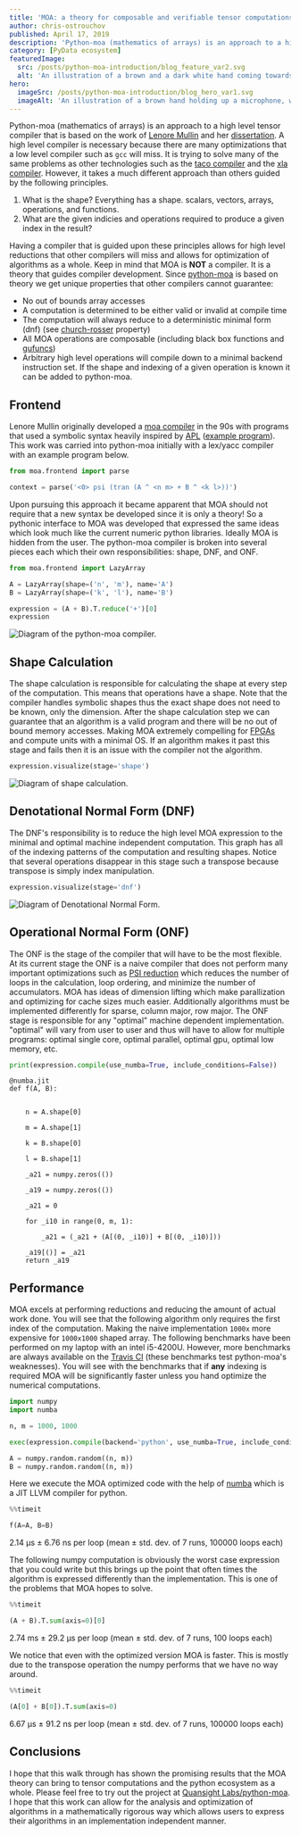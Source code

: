 ```yaml
---
title: 'MOA: a theory for composable and verifiable tensor computations'
author: chris-ostrouchov
published: April 17, 2019
description: 'Python-moa (mathematics of arrays) is an approach to a high level tensor compiler that is based on the work of Lenore Mullin. The MOA principles allow for high level reductions, that other compilers will miss, and for optimization of algorithms as a whole.'
category: [PyData ecosystem]
featuredImage:
  src: /posts/python-moa-introduction/blog_feature_var2.svg
  alt: 'An illustration of a brown and a dark white hand coming towards each other to pass a business card with the logo of Quansight Labs.'
hero:
  imageSrc: /posts/python-moa-introduction/blog_hero_var1.svg
  imageAlt: 'An illustration of a brown hand holding up a microphone, with some graphical elements highlighting the top of the microphone.'
---
```



Python-moa (mathematics of arrays) is an approach to a high level tensor
compiler that is based on the work of [Lenore
Mullin](https://www.albany.edu/ceas/lenore-mullin.php) and her
[dissertation](https://www.researchgate.net/publication/308893116_A_Mathematics_of_Arrays).
A high level compiler is necessary because there are many optimizations
that a low level compiler such as `gcc` will miss. It is trying to solve
many of the same problems as other technologies such as the [taco
compiler](http://tensor-compiler.org/) and the [xla
compiler](https://www.tensorflow.org/xla). However, it takes a much
different approach than others guided by the following principles.

1.  What is the shape? Everything has a shape. scalars, vectors, arrays,
    operations, and functions.
2.  What are the given indicies and operations required to produce a
    given index in the result?

Having a compiler that is guided upon these principles allows for high
level reductions that other compilers will miss and allows for
optimization of algorithms as a whole. Keep in mind that MOA is **NOT**
a compiler. It is a theory that guides compiler development. Since
[python-moa](https://github.com/Quansight-Labs/python-moa) is based on
theory we get unique properties that other compilers cannot guarantee:

-   No out of bounds array accesses
-   A computation is determined to be either valid or invalid at compile
    time
-   The computation will always reduce to a deterministic minimal form
    (dnf) (see
    [church-rosser](https://en.wikipedia.org/wiki/Church%E2%80%93Rosser_theorem)
    property)
-   All MOA operations are composable (including black box functions and
    [gufuncs](https://docs.scipy.org/doc/numpy-1.13.0/reference/c-api.generalized-ufuncs.html))
-   Arbitrary high level operations will compile down to a minimal
    backend instruction set. If the shape and indexing of a given
    operation is known it can be added to python-moa.

## Frontend
Lenore Mullin originally developed a [moa
compiler](https://github.com/saulshanabrook/psi-compiler/) in the 90s
with programs that used a symbolic syntax heavily inspired by
[APL](https://en.wikipedia.org/wiki/APL_(programming_language))
([example
program](https://github.com/saulshanabrook/psi-compiler/blob/master/examples/ex1.m)).
This work was carried into python-moa initially with a lex/yacc compiler
with an example program below.


``` python
from moa.frontend import parse

context = parse('<0> psi (tran (A ^ <n m> + B ^ <k l>))')
```

Upon pursuing this approach it became apparent that MOA should not
require that a new syntax be developed since it is only a theory! So a
pythonic interface to MOA was developed that expressed the same ideas
which look much like the current numeric python libraries. Ideally MOA
is hidden from the user. The python-moa compiler is broken into several
pieces each which their own responsibilities: shape, DNF, and ONF.

``` python
from moa.frontend import LazyArray

A = LazyArray(shape=('n', 'm'), name='A')
B = LazyArray(shape=('k', 'l'), name='B')

expression = (A + B).T.reduce('+')[0]
expression
```

![Diagram of the python-moa compiler.](/posts/python-moa-introduction/frontend.png)

## Shape Calculation

The shape calculation is responsible for calculating the shape at every
step of the computation. This means that operations have a shape. Note
that the compiler handles symbolic shapes thus the exact shape does not
need to be known, only the dimension. After the shape calculation step
we can guarantee that an algorithm is a valid program and there will be
no out of bound memory accesses. Making MOA extremely compelling for
[FPGAs](https://en.wikipedia.org/wiki/Field-programmable_gate_array) and
compute units with a minimal OS. If an algorithm makes it past this
stage and fails then it is an issue with the compiler not the algorithm.

``` python
expression.visualize(stage='shape')
```

![Diagram of shape calculation.](/posts/shape_calculation.png)

## Denotational Normal Form (DNF)

The DNF\'s responsibility is to reduce the high level MOA expression to
the minimal and optimal machine independent computation. This graph has
all of the indexing patterns of the computation and resulting shapes.
Notice that several operations disappear in this stage such a transpose
because transpose is simply index manipulation.

``` python
expression.visualize(stage='dnf')
```

![Diagram of Denotational Normal Form.](/posts/python-moa-introduction/shape_calculation.png)


## Operational Normal Form (ONF)

The ONF is the stage of the compiler that will have to be the most
flexible. At its current stage the ONF is a naive compiler that does not
perform many important optimizations such as [PSI
reduction](https://www.researchgate.net/publication/264758384_Effective_data_parallel_computation_using_the_Psi_calculus)
which reduces the number of loops in the calculation, loop ordering, and
minimize the number of accumulators. MOA has ideas of dimension lifting
which make parallization and optimizing for cache sizes much easier.
Additionally algorithms must be implemented differently for sparse,
column major, row major. The ONF stage is responsible for any
\"optimal\" machine dependent implementation. \"optimal\" will vary from
user to user and thus will have to allow for multiple programs: optimal
single core, optimal parallel, optimal gpu, optimal low memory, etc.

``` python
print(expression.compile(use_numba=True, include_conditions=False))
```

    @numba.jit
    def f(A, B):
        
        
        n = A.shape[0]
        
        m = A.shape[1]
        
        k = B.shape[0]
        
        l = B.shape[1]
        
        _a21 = numpy.zeros(())
        
        _a19 = numpy.zeros(())
        
        _a21 = 0
        
        for _i10 in range(0, m, 1):
            
            _a21 = (_a21 + (A[(0, _i10)] + B[(0, _i10)]))
        
        _a19[()] = _a21
        return _a19

## Performance

MOA excels at performing reductions and reducing the amount of actual
work done. You will see that the following algorithm only requires the
first index of the computation. Making the naive implementation `1000x`
more expensive for `1000x1000` shaped array. The following benchmarks
have been performed on my laptop with an intel i5-4200U. However, more
benchmarks are always available on the [Travis
CI](https://travis-ci.org/Quansight-Labs/python-moa) (these benchmarks
test python-moa\'s weaknesses). You will see with the benchmarks that if
**any** indexing is required MOA will be significantly faster unless you
hand optimize the numerical computations.

``` python
import numpy
import numba

n, m = 1000, 1000

exec(expression.compile(backend='python', use_numba=True, include_conditions=False))

A = numpy.random.random((n, m))
B = numpy.random.random((n, m))
```

Here we execute the MOA optimized code with the help of
[numba](https://github.com/numba/numba) which is a JIT LLVM compiler for
python.

``` python
%%timeit

f(A=A, B=B)
```
2.14 µs ± 6.76 ns per loop (mean ± std. dev. of 7 runs, 100000 loops each)

The following numpy computation is obviously the worst case expression
that you could write but this brings up the point that often times the
algorithm is expressed differently than the implementation. This is one
of the problems that MOA hopes to solve.

``` python
%%timeit

(A + B).T.sum(axis=0)[0]
```
2.74 ms ± 29.2 µs per loop (mean ± std. dev. of 7 runs, 100 loops each)

We notice that even with the optimized version MOA is faster. This is
mostly due to the transpose operation the numpy performs that we have no
way around.

``` python
%%timeit

(A[0] + B[0]).T.sum(axis=0)
```
6.67 µs ± 91.2 ns per loop (mean ± std. dev. of 7 runs, 100000 loops each)


## Conclusions

I hope that this walk through has shown the promising results that the
MOA theory can bring to tensor computations and the python ecosystem as
a whole. Please feel free to try out the project at [Quansight
Labs/python-moa](https://github.com/Quansight-Labs/python-moa). I hope
that this work can allow for the analysis and optimization of algorithms
in a mathematically rigorous way which allows users to express their
algorithms in an implementation independent manner.
